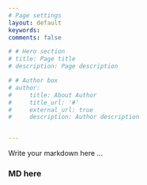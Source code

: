```yaml
---
# Page settings
layout: default
keywords:
comments: false

# # Hero section
# title: Page title
# description: Page description

# # Author box
# author:
#     title: About Author
#     title_url: '#'
#     external_url: true
#     description: Author description


---
```


Write your markdown here ...
### MD here